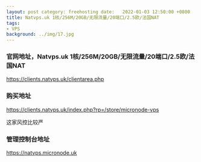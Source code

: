 ```yaml
---
layout: post category: freehosting date:   2022-01-03 12:50:00 +0800
title: Natvps.uk 1核/256M/20GB/无限流量/20端口/2.5欧/法国NAT
tags:
- VPS
background: ../img/17.jpg
---
```


### 官网地址，Natvps.uk 1核/256M/20GB/无限流量/20端口/2.5欧/法国NAT
https://clients.natvps.uk/clientarea.php

### 购买地址
https://clients.natvps.uk/index.php?rp=/store/micronode-vps

这家风控比较严

### 管理控制台地址
https://natvps.micronode.uk